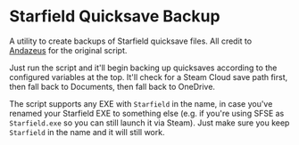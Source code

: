 # Starfield Quicksave Backup

A utility to create backups of Starfield quicksave files. All credit to [Andazeus](https://www.nexusmods.com/starfield/mods/223) for the original script.

Just run the script and it'll begin backing up quicksaves according to the configured variables at the top. It'll check for a Steam Cloud save path first, then fall back to Documents, then fall back to OneDrive.

The script supports any EXE with `Starfield` in the name, in case you've renamed your Starfield EXE to something else (e.g. if you're using SFSE as `Starfield.exe` so you can still launch it via Steam). Just make sure you keep `Starfield` in the name and it will still work.
